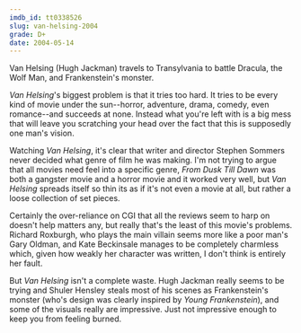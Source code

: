 ```yaml
---
imdb_id: tt0338526
slug: van-helsing-2004
grade: D+
date: 2004-05-14
---
```


Van Helsing (Hugh Jackman) travels to Transylvania to battle Dracula, the Wolf Man, and Frankenstein's monster.

_Van Helsing_'s biggest problem is that it tries too hard. It tries to be every kind of movie under the sun--horror, adventure, drama, comedy, even romance--and succeeds at none. Instead what you're left with is a big mess that will leave you scratching your head over the fact that this is supposedly one man's vision.

Watching _Van Helsing_, it's clear that writer and director Stephen Sommers never decided what genre of film he was making. I'm not trying to argue that all movies need feel into a specific genre, <span data-imdb-id="tt0116367">_From Dusk Till Dawn_</span> was both a gangster movie and a horror movie and it worked very well, but _Van Helsing_ spreads itself so thin its as if it's not even a movie at all, but rather a loose collection of set pieces.

Certainly the over-reliance on CGI that all the reviews seem to harp on doesn't help matters any, but really that's the least of this movie's problems. Richard Roxburgh, who plays the main villain seems more like a poor man's Gary Oldman, and Kate Beckinsale manages to be completely charmless which, given how weakly her character was written, I don't think is entirely her fault.

But _Van Helsing_ isn't a complete waste. Hugh Jackman really seems to be trying and Shuler Hensley steals most of his scenes as Frankenstein's monster (who's design was clearly inspired by <span data-imdb-id="tt0072431">_Young Frankenstein_</span>), and some of the visuals really are impressive. Just not impressive enough to keep you from feeling burned.

